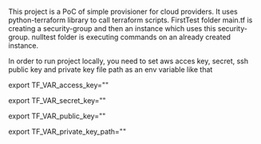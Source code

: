 This project is a PoC of simple provisioner for cloud providers.
It uses python-terraform library to call terraform scripts.
FirstTest folder main.tf is creating a security-group and then an instance which uses this security-group.
nulltest folder is executing commands on an already created instance.

In order to run project locally, you need to set aws acces key, secret, ssh public key and private key file path as an env variable like that

export TF_VAR_access_key=""

export TF_VAR_secret_key=""

export TF_VAR_public_key=""

export TF_VAR_private_key_path=""

